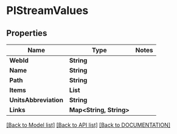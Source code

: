 # PIStreamValues

## Properties
Name | Type | Notes
------------ | ------------- | -------------
**WebId** | **String**
**Name** | **String**
**Path** | **String**
**Items** | **List<PITimedValue>**
**UnitsAbbreviation** | **String**
**Links** | **Map<String, String>**

[[Back to Model list]](../../DOCUMENTATION.md#documentation-for-models) [[Back to API list]](../../DOCUMENTATION.md#documentation-for-api-endpoints) [[Back to DOCUMENTATION]](../../DOCUMENTATION.md)
